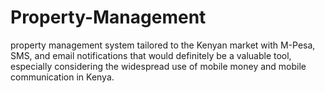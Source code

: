 # Property-Management
property management system tailored to the Kenyan market with M-Pesa, SMS, and email notifications that would definitely be a valuable tool, especially considering the widespread use of mobile money and mobile communication in Kenya.
